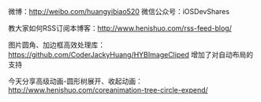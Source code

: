 
微博：http://weibo.com/huangyibiao520 微信公众号：iOSDevShares

教大家如何RSS订阅本博客：http://www.henishuo.com/rss-feed-blog/

图片圆角、加边框高效处理库：https://github.com/CoderJackyHuang/HYBImageCliped 增加了对自动布局的支持

今天分享高级动画-圆形树展开、收起动画：http://www.henishuo.com/coreanimation-tree-circle-expend/